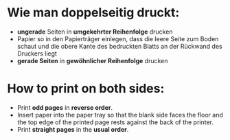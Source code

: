 # Wie man doppelseitig druckt:

- **ungerade** Seiten in **umgekehrter Reihenfolge** drucken
- Papier so in den Papierträger einlegen, dass die leere Seite zum Boden schaut und die obere Kante des bedruckten Blatts an der Rückwand des Druckers liegt
- **gerade Seiten** in **gewöhnlicher Reihenfolge** drucken

# How to print on both sides:

- Print **odd pages** in **reverse order**.
- Insert paper into the paper tray so that the blank side faces the floor and the top edge of the printed page rests against the back of the printer.
- Print **straight pages** in the **usual order**.
